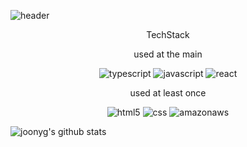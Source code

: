 ![header](https://capsule-render.vercel.app/api?type=venom&color=timeAuto&height=300&section=header&text=joonyg&fontSize=90&fontColor=FFFFFF)

<center>

TechStack

used at the main

![typescript](https://img.shields.io/badge/typescript-3178C6?style=for-the-badge&logo=typescript&logoColor=black) ![javascript](https://img.shields.io/badge/javascript-F7DF1E?style=for-the-badge&logo=javascript&logoColor=black) ![react](https://img.shields.io/badge/react-61DAFB?style=for-the-badge&logo=react&logoColor=black)

used at least once

![html5](https://img.shields.io/badge/html5-E34F26?style=for-the-badge&logo=html5&logoColor=black) ![css](https://img.shields.io/badge/css-1572B6?style=for-the-badge&logo=css3&logoColor=black) ![amazonaws](https://img.shields.io/badge/amazonaws-232F3E?style=for-the-badge&logo=amazonaws&logoColor=black)

</center>

![joonyg's github stats](https://github-readme-stats.vercel.app/api?username=joonyg&show_icons=true)

